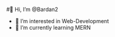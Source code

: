 #👋 Hi, I’m @Bardan2
- 👀 I’m interested in Web-Development
- 🌱 I’m currently learning MERN


<!---
Bardan2/Bardan2 is a ✨ special ✨ repository because its `README.md` (this file) appears on your GitHub profile.
You can click the Preview link to take a look at your changes.
--->
